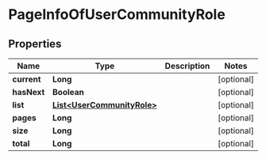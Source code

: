 
# PageInfoOfUserCommunityRole

## Properties
Name | Type | Description | Notes
------------ | ------------- | ------------- | -------------
**current** | **Long** |  |  [optional]
**hasNext** | **Boolean** |  |  [optional]
**list** | [**List&lt;UserCommunityRole&gt;**](UserCommunityRole.md) |  |  [optional]
**pages** | **Long** |  |  [optional]
**size** | **Long** |  |  [optional]
**total** | **Long** |  |  [optional]



